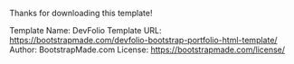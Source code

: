 Thanks for downloading this template!

Template Name: DevFolio
Template URL: https://bootstrapmade.com/devfolio-bootstrap-portfolio-html-template/
Author: BootstrapMade.com
License: https://bootstrapmade.com/license/